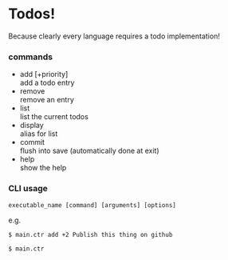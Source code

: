 # Todos!

Because clearly every language requires a todo implementation!

### commands

+ add [+priority] <text>  
	add a todo entry
+ remove <idx>            
	remove an entry
+ list                    
	list the current todos
+ display                 
	alias for list
+ commit                  
	flush into save (automatically done at exit)
+ help                    
	show the help

### CLI usage

`executable_name [command] [arguments] [options]`

e.g.
```sh
$ main.ctr add +2 Publish this thing on github

$ main.ctr
```
